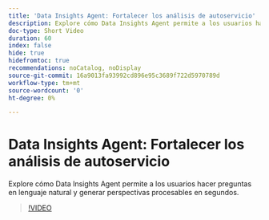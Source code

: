 ```yaml
---
title: 'Data Insights Agent: Fortalecer los análisis de autoservicio'
description: Explore cómo Data Insights Agent permite a los usuarios hacer preguntas en lenguaje natural y generar perspectivas procesables en segundos.
doc-type: Short Video
duration: 60
index: false
hide: true
hidefromtoc: true
recommendations: noCatalog, noDisplay
source-git-commit: 16a9013fa93992cd896e95c3689f722d5970789d
workflow-type: tm+mt
source-wordcount: '0'
ht-degree: 0%

---
```



# Data Insights Agent: Fortalecer los análisis de autoservicio

Explore cómo Data Insights Agent permite a los usuarios hacer preguntas en lenguaje natural y generar perspectivas procesables en segundos.

<!-- 62_S106_3442453_59_data-insights-agent-empowering-selfservice-analytics -->
>[!VIDEO](https://video.tv.adobe.com/v/3458304/?learn=on&enablevpops=true)
